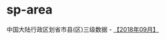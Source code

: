 # sp-area
中国大陆行政区划省市县(区)三级数据 - [【2018年09月】](http://www.mca.gov.cn/article/sj/xzqh/2018/201804-12/20180910291042.html)

